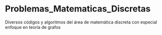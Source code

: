 # Problemas_Matematicas_Discretas
Diversos códigos y algoritmos del área de matemática discreta con especial enfoque en teoría de grafos
